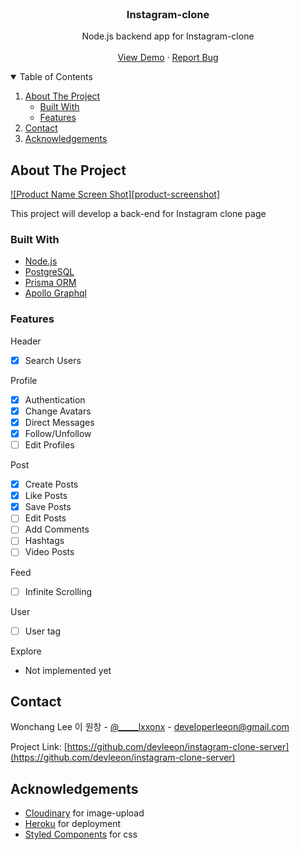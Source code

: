 <!-- PROJECT LOGO -->
<br />
<p align="center">
  <h3 align="center">Instagram-clone</h3>

  <p align="center">
    Node.js backend app for Instagram-clone
    <br />
    <br />
    <a href="https://instagram-clone-web-rixygvfnf-devleeon.vercel.app/#/">View Demo</a>
    ·
    <a href="https://github.com/devleeon/instagram-clone-server/issues">Report Bug</a>
  </p>
</p>

<!-- TABLE OF CONTENTS -->
<details open="open">
  <summary>Table of Contents</summary>
  <ol>
    <li>
      <a href="#about-the-project">About The Project</a>
      <ul>
        <li><a href="#built-with">Built With</a></li>
        <li><a href="#features">Features</a></li>
      </ul>
    </li>
    <li><a href="#contact">Contact</a></li>
    <li><a href="#acknowledgements">Acknowledgements</a></li>
  </ol>
</details>

<!-- ABOUT THE PROJECT -->

## About The Project

[![Product Name Screen Shot][product-screenshot]](https://instagram-clone-web-rixygvfnf-devleeon.vercel.app/#/)

This project will develop a back-end for Instagram clone page

### Built With

- [Node.js](https://nodejs.org/ko/)
- [PostgreSQL](https://www.postgresql.org/)
- [Prisma ORM](https://www.prisma.io/)
- [Apollo Graphql](https://www.apollographql.com/)

### Features

Header

- [x] Search Users

Profile

- [x] Authentication
- [x] Change Avatars
- [x] Direct Messages
- [x] Follow/Unfollow
- [ ] Edit Profiles

Post

- [x] Create Posts
- [x] Like Posts
- [x] Save Posts
- [ ] Edit Posts
- [ ] Add Comments
- [ ] Hashtags
- [ ] Video Posts

Feed

- [ ] Infinite Scrolling

User

- [ ] User tag

Explore

- Not implemented yet

<!-- CONTACT -->

## Contact

Wonchang Lee 이 원창 - [@\_\_\_\_\_lxxonx](https://www.instagram.com/_____lxxonx/) - developerleeon@gmail.com

Project Link: [https://github.com/devleeon/instagram-clone-server](https://github.com/devleeon/instagram-clone-server)

<!-- ACKNOWLEDGEMENTS -->

## Acknowledgements

- [Cloudinary](https://cloudinary.com/) for image-upload
- [Heroku](https://https://www.heroku.com/) for deployment
- [Styled Components](https://styled-components.com/) for css
